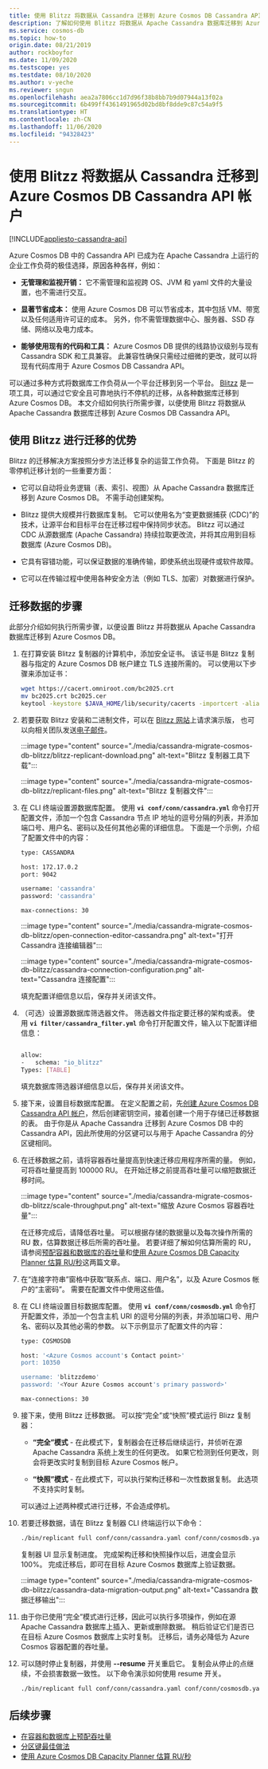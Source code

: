 ```yaml
---
title: 使用 Blitzz 将数据从 Cassandra 迁移到 Azure Cosmos DB Cassandra API
description: 了解如何使用 Blitzz 将数据从 Apache Cassandra 数据库迁移到 Azure Cosmos DB Cassandra API。
ms.service: cosmos-db
ms.topic: how-to
origin.date: 08/21/2019
author: rockboyfor
ms.date: 11/09/2020
ms.testscope: yes
ms.testdate: 08/10/2020
ms.author: v-yeche
ms.reviewer: sngun
ms.openlocfilehash: aea2a7806cc1d7d96f38b8bb7b9d07944a13f02a
ms.sourcegitcommit: 6b499ff4361491965d02bd8bf8dde9c87c54a9f5
ms.translationtype: HT
ms.contentlocale: zh-CN
ms.lasthandoff: 11/06/2020
ms.locfileid: "94328423"
---
```

# <a name="migrate-data-from-cassandra-to-azure-cosmos-db-cassandra-api-account-using-blitzz"></a>使用 Blitzz 将数据从 Cassandra 迁移到 Azure Cosmos DB Cassandra API 帐户
[!INCLUDE[appliesto-cassandra-api](includes/appliesto-cassandra-api.md)]

Azure Cosmos DB 中的 Cassandra API 已成为在 Apache Cassandra 上运行的企业工作负荷的极佳选择，原因各种各样，例如： 

* **无管理和监视开销：** 它不需管理和监视跨 OS、JVM 和 yaml 文件的大量设置，也不需进行交互。

* **显著节省成本：** 使用 Azure Cosmos DB 可以节省成本，其中包括 VM、带宽以及任何适用许可证的成本。 另外，你不需管理数据中心、服务器、SSD 存储、网络以及电力成本。 

* **能够使用现有的代码和工具：** Azure Cosmos DB 提供的线路协议级别与现有 Cassandra SDK 和工具兼容。 此兼容性确保只需经过细微的更改，就可以将现有代码库用于 Azure Cosmos DB Cassandra API。

可以通过多种方式将数据库工作负荷从一个平台迁移到另一个平台。 [Blitzz](https://www.blitzz.io) 是一项工具，可以通过它安全且可靠地执行不停机的迁移，从各种数据库迁移到 Azure Cosmos DB。 本文介绍如何执行所需步骤，以便使用 Blitzz 将数据从 Apache Cassandra 数据库迁移到 Azure Cosmos DB Cassandra API。

## <a name="benefits-using-blitzz-for-migration"></a>使用 Blitzz 进行迁移的优势

Blitzz 的迁移解决方案按照分步方法迁移复杂的运营工作负荷。 下面是 Blitzz 的零停机迁移计划的一些重要方面：

* 它可以自动将业务逻辑（表、索引、视图）从 Apache Cassandra 数据库迁移到 Azure Cosmos DB。 不需手动创建架构。

* Blitzz 提供大规模并行数据库复制。 它可以使用名为“变更数据捕获 (CDC)”的技术，让源平台和目标平台在迁移过程中保持同步状态。 Blitzz 可以通过 CDC 从源数据库 (Apache Cassandra) 持续拉取更改流，并将其应用到目标数据库 (Azure Cosmos DB)。

* 它具有容错功能，可以保证数据的准确传输，即使系统出现硬件或软件故障。

* 它可以在传输过程中使用各种安全方法（例如 TLS、加密）对数据进行保护。

## <a name="steps-to-migrate-data"></a>迁移数据的步骤

此部分介绍如何执行所需步骤，以便设置 Blitzz 并将数据从 Apache Cassandra 数据库迁移到 Azure Cosmos DB。

1. 在打算安装 Blitzz 复制器的计算机中，添加安全证书。 该证书是 Blitzz 复制器与指定的 Azure Cosmos DB 帐户建立 TLS 连接所需的。 可以使用以下步骤来添加证书：

    ```bash
    wget https://cacert.omniroot.com/bc2025.crt
    mv bc2025.crt bc2025.cer
    keytool -keystore $JAVA_HOME/lib/security/cacerts -importcert -alias bc2025ca -file bc2025.cer
    ```

1. 若要获取 Blitzz 安装和二进制文件，可以在 [Blitzz 网站](https://www.blitzz.io)上请求演示版， 也可以向相关团队发送[电子邮件](mailto:success@blitzz.io)。

    :::image type="content" source="./media/cassandra-migrate-cosmos-db-blitzz/blitzz-replicant-download.png" alt-text="Blitzz 复制器工具下载":::

    :::image type="content" source="./media/cassandra-migrate-cosmos-db-blitzz/replicant-files.png" alt-text="Blitzz 复制器文件":::

1. 在 CLI 终端设置源数据库配置。 使用 **`vi conf/conn/cassandra.yml`** 命令打开配置文件，添加一个包含 Cassandra 节点 IP 地址的逗号分隔的列表，并添加端口号、用户名、密码以及任何其他必需的详细信息。 下面是一个示例，介绍了配置文件中的内容：

    ```bash
    type: CASSANDRA

    host: 172.17.0.2
    port: 9042

    username: 'cassandra'
    password: 'cassandra'

    max-connections: 30

    ```

    :::image type="content" source="./media/cassandra-migrate-cosmos-db-blitzz/open-connection-editor-cassandra.png" alt-text="打开 Cassandra 连接编辑器":::

    :::image type="content" source="./media/cassandra-migrate-cosmos-db-blitzz/cassandra-connection-configuration.png" alt-text="Cassandra 连接配置":::

    填充配置详细信息以后，保存并关闭该文件。

1. （可选）设置源数据库筛选器文件。 筛选器文件指定要迁移的架构或表。 使用 **`vi filter/cassandra_filter.yml`** 命令打开配置文件，输入以下配置详细信息：

    ```bash

    allow:
    -   schema: "io_blitzz"
    Types: [TABLE]
    ```

    填充数据库筛选器详细信息以后，保存并关闭该文件。

1. 接下来，设置目标数据库配置。 在定义配置之前，先[创建 Azure Cosmos DB Cassandra API 帐户](create-cassandra-dotnet.md#create-a-database-account)，然后创建密钥空间，接着创建一个用于存储已迁移数据的表。 由于你是从 Apache Cassandra 迁移到 Azure Cosmos DB 中的 Cassandra API，因此所使用的分区键可以与用于 Apache Cassandra 的分区键相同。

1. 在迁移数据之前，请将容器吞吐量提高到快速迁移应用程序所需的量。 例如，可将吞吐量提高到 100000 RU。 在开始迁移之前提高吞吐量可以缩短数据迁移时间。

    :::image type="content" source="./media/cassandra-migrate-cosmos-db-blitzz/scale-throughput.png" alt-text="缩放 Azure Cosmos 容器吞吐量":::

    在迁移完成后，请降低吞吐量。 可以根据存储的数据量以及每次操作所需的 RU 数，估算数据迁移后所需的吞吐量。 若要详细了解如何估算所需的 RU，请参阅[预配容器和数据库的吞吐量](set-throughput.md)和[使用 Azure Cosmos DB Capacity Planner 估算 RU/秒](estimate-ru-with-capacity-planner.md)这两篇文章。

1. 在“连接字符串”窗格中获取“联系点、端口、用户名”，以及 Azure Cosmos 帐户的“主密码”。    需要在配置文件中使用这些值。

1. 在 CLI 终端设置目标数据库配置。 使用 **`vi conf/conn/cosmosdb.yml`** 命令打开配置文件，添加一个包含主机 URI 的逗号分隔的列表，并添加端口号、用户名、密码以及其他必需的参数。 以下示例显示了配置文件的内容：

    ```bash
    type: COSMOSDB

    host: '<Azure Cosmos account's Contact point>'
    port: 10350

    username: 'blitzzdemo'
    password: '<Your Azure Cosmos account's primary password>'

    max-connections: 30
    ```

1. 接下来，使用 Blitzz 迁移数据。 可以按“完全”或“快照”模式运行 Blizz 复制器：  

    * **“完全”模式** - 在此模式下，复制器会在迁移后继续运行，并侦听在源 Apache Cassandra 系统上发生的任何更改。 如果它检测到任何更改，则会将更改实时复制到目标 Azure Cosmos 帐户。

    * **“快照”模式** - 在此模式下，可以执行架构迁移和一次性数据复制。 此选项不支持实时复制。

    可以通过上述两种模式进行迁移，不会造成停机。 

1. 若要迁移数据，请在 Blitzz 复制器 CLI 终端运行以下命令：

    ```bash
    ./bin/replicant full conf/conn/cassandra.yaml conf/conn/cosmosdb.yaml --filter filter/cassandra_filter.yaml --replace-existing
    ```

    复制器 UI 显示复制进度。 完成架构迁移和快照操作以后，进度会显示 100%。 完成迁移后，即可在目标 Azure Cosmos 数据库上验证数据。

    :::image type="content" source="./media/cassandra-migrate-cosmos-db-blitzz/cassandra-data-migration-output.png" alt-text="Cassandra 数据迁移输出":::

1. 由于你已使用“完全”模式进行迁移，因此可以执行多项操作，例如在源 Apache Cassandra 数据库上插入、更新或删除数据。 稍后验证它们是否已在目标 Azure Cosmos 数据库上实时复制。 迁移后，请务必降低为 Azure Cosmos 容器配置的吞吐量。

1. 可以随时停止复制器，并使用 **--resume** 开关重启它。 复制会从停止的点继续，不会损害数据一致性。 以下命令演示如何使用 resume 开关。

    ```bash
    ./bin/replicant full conf/conn/cassandra.yaml conf/conn/cosmosdb.yaml --filter filter/cassandra_filter.yaml --replace-existing --resume
    ```

    <!--Not Available on [Blitzz replicant demo](https://www.youtube.com/watch?v=fsUhF9LUZmM)-->

## <a name="next-steps"></a>后续步骤

* [在容器和数据库上预配吞吐量](set-throughput.md) 
* [分区键最佳做法](partitioning-overview.md#choose-partitionkey)
* [使用 Azure Cosmos DB Capacity Planner 估算 RU/秒](estimate-ru-with-capacity-planner.md)

<!-- Update_Description: update meta properties, wording update, update link -->

